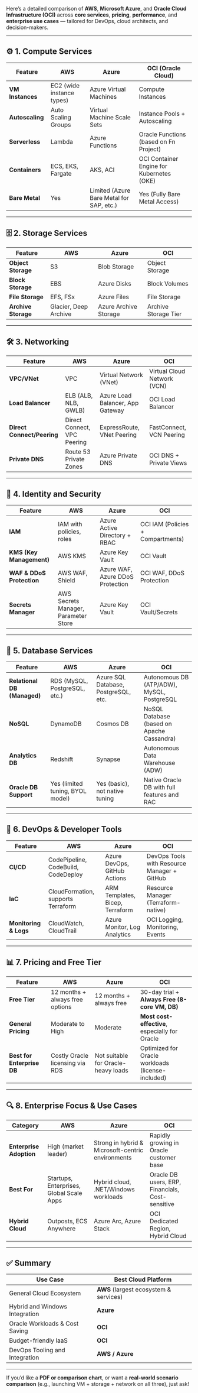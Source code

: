 Here’s a detailed comparison of **AWS**, **Microsoft Azure**, and **Oracle Cloud Infrastructure (OCI)** across **core services**, **pricing**, **performance**, and **enterprise use cases** — tailored for DevOps, cloud architects, and decision-makers.

---

## ⚙️ 1. **Compute Services**

| Feature          | **AWS**                   | **Azure**                                | **OCI (Oracle Cloud)**                    |
| ---------------- | ------------------------- | ---------------------------------------- | ----------------------------------------- |
| **VM Instances** | EC2 (wide instance types) | Azure Virtual Machines                   | Compute Instances                         |
| **Autoscaling**  | Auto Scaling Groups       | Virtual Machine Scale Sets               | Instance Pools + Autoscaling              |
| **Serverless**   | Lambda                    | Azure Functions                          | Oracle Functions (based on Fn Project)    |
| **Containers**   | ECS, EKS, Fargate         | AKS, ACI                                 | OCI Container Engine for Kubernetes (OKE) |
| **Bare Metal**   | Yes                       | Limited (Azure Bare Metal for SAP, etc.) | Yes (Fully Bare Metal Access)             |

---

## 🗄️ 2. **Storage Services**

| Feature             | **AWS**               | **Azure**             | **OCI**              |
| ------------------- | --------------------- | --------------------- | -------------------- |
| **Object Storage**  | S3                    | Blob Storage          | Object Storage       |
| **Block Storage**   | EBS                   | Azure Disks           | Block Volumes        |
| **File Storage**    | EFS, FSx              | Azure Files           | File Storage         |
| **Archive Storage** | Glacier, Deep Archive | Azure Archive Storage | Archive Storage Tier |

---

## 🛠️ 3. **Networking**

| Feature                    | **AWS**                     | **Azure**                        | **OCI**                     |
| -------------------------- | --------------------------- | -------------------------------- | --------------------------- |
| **VPC/VNet**               | VPC                         | Virtual Network (VNet)           | Virtual Cloud Network (VCN) |
| **Load Balancer**          | ELB (ALB, NLB, GWLB)        | Azure Load Balancer, App Gateway | OCI Load Balancer           |
| **Direct Connect/Peering** | Direct Connect, VPC Peering | ExpressRoute, VNet Peering       | FastConnect, VCN Peering    |
| **Private DNS**            | Route 53 Private Zones      | Azure Private DNS                | OCI DNS + Private Views     |

---

## 🔐 4. **Identity and Security**

| Feature                   | **AWS**                              | **Azure**                        | **OCI**                           |
| ------------------------- | ------------------------------------ | -------------------------------- | --------------------------------- |
| **IAM**                   | IAM with policies, roles             | Azure Active Directory + RBAC    | OCI IAM (Policies + Compartments) |
| **KMS (Key Management)**  | AWS KMS                              | Azure Key Vault                  | OCI Vault                         |
| **WAF & DDoS Protection** | AWS WAF, Shield                      | Azure WAF, Azure DDoS Protection | OCI WAF, DDoS Protection          |
| **Secrets Manager**       | AWS Secrets Manager, Parameter Store | Azure Key Vault                  | OCI Vault/Secrets                 |

---

## 🧠 5. **Database Services**

| Feature                     | **AWS**                          | **Azure**                            | **OCI**                                     |
| --------------------------- | -------------------------------- | ------------------------------------ | ------------------------------------------- |
| **Relational DB (Managed)** | RDS (MySQL, PostgreSQL, etc.)    | Azure SQL Database, PostgreSQL, etc. | Autonomous DB (ATP/ADW), MySQL, PostgreSQL  |
| **NoSQL**                   | DynamoDB                         | Cosmos DB                            | NoSQL Database (based on Apache Cassandra)  |
| **Analytics DB**            | Redshift                         | Synapse                              | Autonomous Data Warehouse (ADW)             |
| **Oracle DB Support**       | Yes (limited tuning, BYOL model) | Yes (basic), not native tuning       | Native Oracle DB with full features and RAC |

---

## 🧰 6. **DevOps & Developer Tools**

| Feature               | **AWS**                             | **Azure**                       | **OCI**                                     |
| --------------------- | ----------------------------------- | ------------------------------- | ------------------------------------------- |
| **CI/CD**             | CodePipeline, CodeBuild, CodeDeploy | Azure DevOps, GitHub Actions    | DevOps Tools with Resource Manager + GitHub |
| **IaC**               | CloudFormation, supports Terraform  | ARM Templates, Bicep, Terraform | Resource Manager (Terraform-native)         |
| **Monitoring & Logs** | CloudWatch, CloudTrail              | Azure Monitor, Log Analytics    | OCI Logging, Monitoring, Events             |

---

## 📊 7. **Pricing and Free Tier**

| Feature                    | **AWS**                         | **Azure**                           | **OCI**                                           |
| -------------------------- | ------------------------------- | ----------------------------------- | ------------------------------------------------- |
| **Free Tier**              | 12 months + always free options | 12 months + always free             | 30-day trial + **Always Free (8-core VM, DB)**    |
| **General Pricing**        | Moderate to High                | Moderate                            | **Most cost-effective**, especially for Oracle    |
| **Best for Enterprise DB** | Costly Oracle licensing via RDS | Not suitable for Oracle-heavy loads | Optimized for Oracle workloads (license-included) |

---

## 🔍 8. **Enterprise Focus & Use Cases**

| Category                | **AWS**                                  | **Azure**                                         | **OCI**                                          |
| ----------------------- | ---------------------------------------- | ------------------------------------------------- | ------------------------------------------------ |
| **Enterprise Adoption** | High (market leader)                     | Strong in hybrid & Microsoft-centric environments | Rapidly growing in Oracle customer base          |
| **Best For**            | Startups, Enterprises, Global Scale Apps | Hybrid cloud, .NET/Windows workloads              | Oracle DB users, ERP, Financials, Cost-sensitive |
| **Hybrid Cloud**        | Outposts, ECS Anywhere                   | Azure Arc, Azure Stack                            | OCI Dedicated Region, Hybrid Cloud               |

---

## ✅ Summary

| Use Case                       | **Best Cloud Platform**                |
| ------------------------------ | -------------------------------------- |
| General Cloud Ecosystem        | **AWS** (largest ecosystem & services) |
| Hybrid and Windows Integration | **Azure**                              |
| Oracle Workloads & Cost Saving | **OCI**                                |
| Budget-friendly IaaS           | **OCI**                                |
| DevOps Tooling and Integration | **AWS / Azure**                        |

---

If you’d like a **PDF or comparison chart**, or want a **real-world scenario comparison** (e.g., launching VM + storage + network on all three), just ask!
